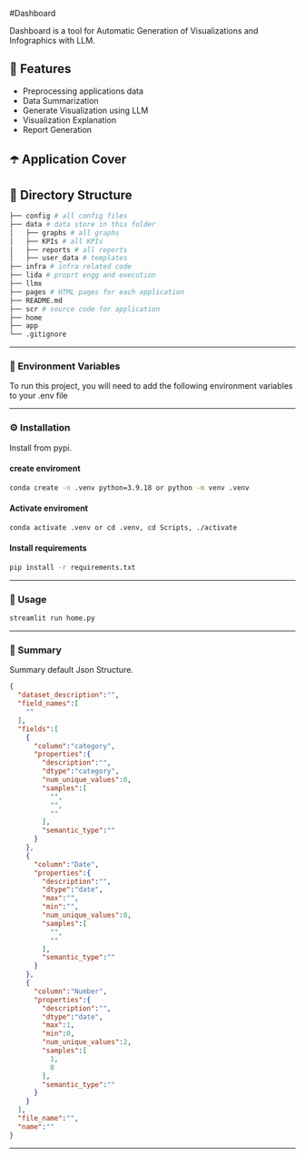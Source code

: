 


#Dashboard

Dashboard is a tool for Automatic Generation of Visualizations and Infographics with LLM.
## 🎯 Features
- Preprocessing applications data
- Data Summarization
- Generate Visualization using LLM
- Visualization Explanation
- Report Generation

## ☂️ Application Cover


## 📂 Directory Structure

```bash
├── config # all config files
├── data # data store in this folder
│   ├── graphs # all graphs 
│   ├── KPIs # all KPIs
│   ├── reports # all reports 
│   ├── user_data # templates
├── infra # infra related code
├── lida # proprt engg and execution
├── llmx
├── pages # HTML pages for each application
├── README.md
├── scr # source code for application
├── home
├── app
└── .gitignore

```  



-----
<!-- Env Variables -->
### 🔑 Environment Variables

To run this project, you will need to add the following environment variables to your .env file



-----

### ⚙️ Installation

Install from pypi.

#### create enviroment
```bash
conda create -n .venv python=3.9.18 or python -m venv .venv
```
#### Activate enviroment
```bash
conda activate .venv or cd .venv, cd Scripts, ./activate
```
#### Install requirements
```bash
pip install -r requirements.txt
```
-----
### 👀 Usage

```bash
streamlit run home.py
```
-----
### 📝 Summary
Summary default Json Structure.

```json
{
  "dataset_description":"",
  "field_names":[
    ""
  ],
  "fields":[
    {
      "column":"category",
      "properties":{
        "description":"",
        "dtype":"category",
        "num_unique_values":0,
        "samples":[
          "",
          "",
          ""
        ],
        "semantic_type":""
      }
    },
    {
      "column":"Date",
      "properties":{
        "description":"",
        "dtype":"date",
        "max":"",
        "min":"",
        "num_unique_values":0,
        "samples":[
          "",
          ""
        ],
        "semantic_type":""
      }
    },
    {
      "column":"Number",
      "properties":{
        "description":"",
        "dtype":"date",
        "max":1,
        "min":0,
        "num_unique_values":2,
        "samples":[
          1,
          0
        ],
        "semantic_type":""
      }
    }
  ],
  "file_name":"",
  "name":""
}
```

-----






